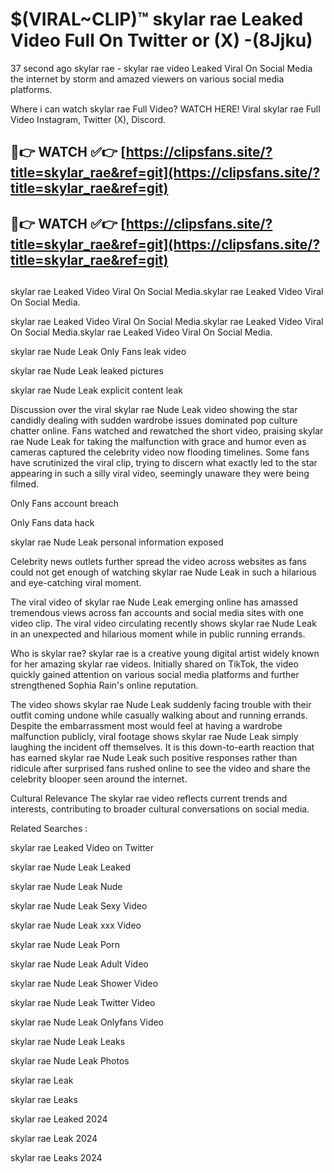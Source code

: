 # $(VIRAL~CLIP)™ skylar rae Leaked Video Full On Twitter or (X) -(8Jjku)
37 second ago skylar rae - skylar rae video Leaked Viral On Social Media the internet by storm and amazed viewers on various social media platforms.

Where i can watch skylar rae Full Video? WATCH HERE! Viral skylar rae Full Video Instagram, Twitter (X), Discord.

## 🔴👉 WATCH ✅👉 [https://clipsfans.site/?title=skylar_rae&ref=git](https://clipsfans.site/?title=skylar_rae&ref=git)
## 🔴👉 WATCH ✅👉 [https://clipsfans.site/?title=skylar_rae&ref=git](https://clipsfans.site/?title=skylar_rae&ref=git)
##
skylar rae Leaked Video Viral On Social Media.skylar rae Leaked Video Viral On Social Media.

skylar rae Leaked Video Viral On Social Media.skylar rae Leaked Video Viral On Social Media.skylar rae Leaked Video Viral On Social Media.

skylar rae Nude Leak Only Fans leak video

skylar rae Nude Leak leaked pictures

skylar rae Nude Leak explicit content leak

Discussion over the viral skylar rae Nude Leak video showing the star candidly dealing with sudden wardrobe issues dominated pop culture chatter online. Fans watched and rewatched the short video, praising skylar rae Nude Leak for taking the malfunction with grace and humor even as cameras captured the celebrity video now flooding timelines. Some fans have scrutinized the viral clip, trying to discern what exactly led to the star appearing in such a silly viral video, seemingly unaware they were being filmed.


Only Fans account breach

Only Fans data hack

skylar rae Nude Leak personal information exposed

Celebrity news outlets further spread the video across websites as fans could not get enough of watching skylar rae Nude Leak in such a hilarious and eye-catching viral moment.


The viral video of skylar rae Nude Leak emerging online has amassed tremendous views across fan accounts and social media sites with one video clip. The viral video circulating recently shows skylar rae Nude Leak in an unexpected and hilarious moment while in public running errands.


Who is skylar rae? skylar rae is a creative young digital artist widely known for her amazing skylar rae videos. Initially shared on TikTok, the video quickly gained attention on various social media platforms and further strengthened Sophia Rain's online reputation.

The video shows skylar rae Nude Leak suddenly facing trouble with their outfit coming undone while casually walking about and running errands. Despite the embarrassment most would feel at having a wardrobe malfunction publicly, viral footage shows skylar rae Nude Leak simply laughing the incident off themselves. It is this down-to-earth reaction that has earned skylar rae Nude Leak such positive responses rather than ridicule after surprised fans rushed online to see the video and share the celebrity blooper seen around the internet.

Cultural Relevance The skylar rae video reflects current trends and interests, contributing to broader cultural conversations on social media.

Related Searches :

skylar rae Leaked Video on Twitter

skylar rae Nude Leak Leaked

skylar rae Nude Leak Nude

skylar rae Nude Leak Sexy Video

skylar rae Nude Leak xxx Video

skylar rae Nude Leak Porn

skylar rae Nude Leak Adult Video

skylar rae Nude Leak Shower Video

skylar rae Nude Leak Twitter Video

skylar rae Nude Leak Onlyfans Video

skylar rae Nude Leak Leaks

skylar rae Nude Leak Photos

skylar rae Leak

skylar rae Leaks

skylar rae Leaked 2024

skylar rae Leak 2024

skylar rae Leaks 2024

